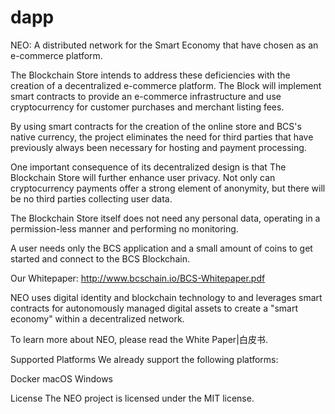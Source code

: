 # dapp
NEO: A distributed network for the Smart Economy that have chosen as an e-commerce platform.

The Blockchain Store intends to address these deficiencies with the creation of a decentralized e-commerce platform. 
The Block will implement smart contracts to provide an e-commerce infrastructure and use cryptocurrency for customer purchases and merchant listing fees.

By using smart contracts for the creation of the online store and BCS's native currency, the project eliminates the need for third parties that have previously always been necessary for hosting and payment processing.

One important consequence of its decentralized design is that The Blockchain Store will further enhance user privacy.
Not only can cryptocurrency payments offer a strong element of anonymity, but there will be no third parties collecting user data.

The Blockchain Store itself does not need any personal data, operating in a permission-less manner and performing no monitoring.

A user needs only the BCS application and a small amount of coins to get started and connect to the BCS Blockchain.

Our Whitepaper: http://www.bcschain.io/BCS-Whitepaper.pdf

NEO uses digital identity and blockchain technology to  and leverages smart contracts for autonomously managed digital assets to create a "smart economy" within a decentralized network.

To learn more about NEO, please read the White Paper|白皮书.

Supported Platforms
We already support the following platforms:

Docker
macOS
Windows

License
The NEO project is licensed under the MIT license.
<!--stackedit_data:
eyJoaXN0b3J5IjpbNjkzMzU1MTcwXX0=
-->